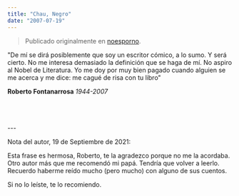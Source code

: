 ```yaml
---
title: "Chau, Negro"
date: "2007-07-19"
---
```


> Publicado originalmente en [noesporno](/noesporno).

"De mí se dirá posiblemente que soy un escritor cómico, a lo sumo. Y será cierto. No me interesa demasiado la definición que se haga de mí. No aspiro al Nobel de Literatura. Yo me doy por muy bien pagado cuando alguien se me acerca y me dice: me cagué de risa con tu libro"

**Roberto Fontanarrosa**
_1944-2007_

<br>
<br>
<br>
---

Nota del autor, 19 de Septiembre de 2021:

Esta frase es hermosa, Roberto, te la agradezco porque no me la acordaba. Otro autor más que me recomendó mi papá. Tendría que volver a leerlo. Recuerdo haberme reído mucho (pero mucho) con alguno de sus cuentos.

Si no lo leíste, te lo recomiendo.